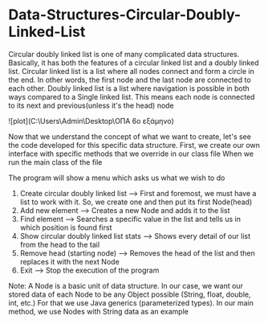 # Data-Structures-Circular-Doubly-Linked-List

Circular doubly linked list is one of many complicated data structures.
Basically, it has both the features of a circular linked list and a doubly linked list.
Circular linked list is a list where all nodes connect and form a circle in the end. In other words, the first node and the last node are connected to each other.
Doubly linked list is a list where navigation is possible in both ways compared to a Single linked list.
This means each node is connected to its next and previous(unless it's the head) node

![plot](C:\Users\Admin\Desktop\ΟΠΑ 6ο εξάμηνο)

Now that we understand the concept of what we want to create, let's see the code developed for this specific data structure.
First, we create our own interface with specific methods that we override in our class file
When we run the main class of the file

The program will show a menu which asks us what we wish to do
1) Create circular doubly linked list --> First and foremost, we must have a list to work with it. So, we create one and then put its first Node(head)
2) Add new element --> Creates a new Node and adds it to the list
3) Find element --> Searches a specific value in the list and tells us in which position is found first
4) Show circular doubly linked list stats --> Shows every detail of our list from the head to the tail
5) Remove head (starting node) --> Removes the head of the list and then replaces it with the next Node
6) Exit --> Stop the execution of the program

Note: A Node is a basic unit of data structure. In our case, we want our stored data of each Node to be any Object possible (String, float, double, int, etc.)
      For that we use Java generics (parameterized types).
      In our main method, we use Nodes with String data as an example
